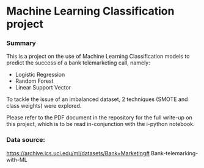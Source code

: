 # Machine Learning Classification project


### Summary

This is a project on the use of Machine Learning Classification models to predict the success of a bank telemarketing call, namely:
- Logistic Regression
- Random Forest
- Linear Support Vector

To tackle the issue of an imbalanced dataset, 2 techniques (SMOTE and class weights) were explored.

Please refer to the PDF document in the repository for the full write-up on this project, which is to be read in-conjunction with the i-python notebook.



### Data source:
https://archive.ics.uci.edu/ml/datasets/Bank+Marketing# Bank-telemarking-with-ML
